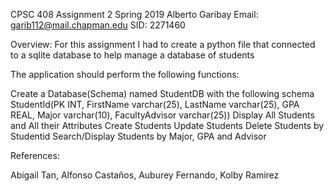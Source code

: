CPSC 408
Assignment 2
Spring 2019
Alberto Garibay
Email: garib112@mail.chapman.edu
SID: 2271460

Overview: For this assignment I had to create a python file that connected to a sqlite database to help manage a database of students

The application should perform the following functions:

Create a Database(Schema) named StudentDB with the following schema
StudentId(PK INT, FirstName varchar(25), LastName varchar(25), GPA REAL, Major varchar(10), FacultyAdvisor varchar(25))
Display All Students and All their Attributes
Create Students
Update Students
Delete Students by Studentid
Search/Display Students by Major, GPA and Advisor

References:

Abigail Tan,
Alfonso Castaños,
Auburey Fernando,
Kolby Ramirez
